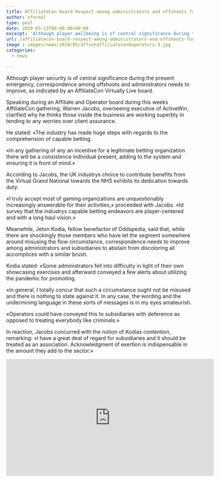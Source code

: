 ```yaml
---
title: AffiliateCon board Respect among administrators and offshoots fundamental during crisis
author: xforeal 
type: post
date: 2020-05-13T00:00:00+00:00
excerpt: 'Although player wellbeing is of central significance during the present emergency, correspondence among members and administrators needs to improve, as per an AffiliateCon Virtually Live panel '
url: /affiliatecon-board-respect-among-administrators-and-offshoots-fundamental-during-crisis/
image : images/news/2020/05/affconaffiliatesandoperators-3.jpg
categories:
  - news

---
```

Although player security is of central significance during the present emergency, correspondence among offshoots and administrators needs to improve, as indicated by an AffiliateCon Virtually Live board. 

Speaking during an Affiliate and Operator board during this weeks AffiliateCon gathering, Warren Jacobs, overseeing executive of ActiveWin, clarified why he thinks those inside the business are working superbly in tending to any worries over client assurance. 

He stated: &#171;The industry has made huge steps with regards to the comprehension of capable betting. 

&#171;In any gathering of any an incentive for a legitimate betting organization there will be a consistence individual present, adding to the system and ensuring it is front of mind.&#187; 

According to Jacobs, the UK industrys choice to contribute benefits from the Virtual Grand National towards the NHS exhibits its dedication towards duty. 

&#171;I truly accept most of gaming organizations are unquestionably increasingly answerable for their activities,&#187; proceeded with Jacobs. &#171;Id survey that the industrys capable betting endeavors are player-centered and with a long haul vision.&#187; 

Meanwhile, Jeton Kodia, fellow benefactor of Oddspedia, said that, while there are shockingly those members who have let the segment somewhere around misusing the flow circumstance, correspondence needs to improve among administrators and subsidiaries to abstain from discoloring all accomplices with a similar brush. 

Kodia stated: &#171;Some administrators fell into difficulty in light of their own showcasing exercises and afterward conveyed a few alerts about utilizing the pandemic for promoting. 

&#171;In general, I totally concur that such a circumstance ought not be misused and there is nothing to state against it. In any case, the wording and the undermining language in these sorts of messages is in my eyes amateurish. 

&#171;Operators could have conveyed this to subsidiaries with deference as opposed to treating everybody like criminals.&#187; 

In reaction, Jacobs concurred with the notion of Kodias contention, remarking: &#171;I have a great deal of regard for subsidiaries and it should be treated as an association. Acknowledgment of exertion is indispensable in the amount they add to the sector.&#187; 

<iframe loading="lazy" allowfullscreen="allowfullscreen" frameborder="0" height="315" src="https://www.youtube.com/embed/wFUujAzqQ_I?start=18589" width="560" />